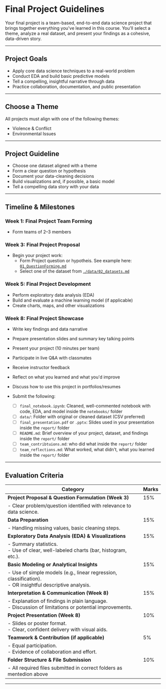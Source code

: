 # Final Project Guidelines

Your final project is a team-based, end-to-end data science project that brings together everything you've learned in this course. You'll select a theme, analyze a real dataset, and present your findings as a cohesive, data-driven story.

---

## Project Goals

- Apply core data science techniques to a real-world problem
- Conduct EDA and build basic predictive models
- Tell a compelling, insightful narrative through data
- Practice collaboration, documentation, and public presentation

---
## Choose a Theme

All projects must align with one of the following themes:
- Violence & Conflict
- Environmental Issues
---

## Project Guideline
- Choose one dataset aligned with a theme
- Form a clear question or hypothesis
- Document your data-cleaning decisions
- Build visualizations and, if possible, a basic model
- Tell a compelling data story with your data
---


## Timeline & Milestones

### Week 1: Final Project Team Forming
- Form teams of 2–3 members
### Week 3: Final Project Proposal
- Begin your project work:
  - Form Project question or hypotheis. See example here: [`01_QuestionForming.md`](01_QuestionsForming.md)
  - Select one of the dataset from [`./data/02_datasets.md`](02_datasets.md)
### Week 5: Final Project Development
  - Perform exploratory data analysis (EDA)
  - Build and evaluate a machine learning model (if applicable)
  - Create charts, maps, and other visualizations
### Week 8: Final Project Showcase
- Write key findings and data narrative
- Prepare presentation slides and summary key talking points
- Present your project (10 minutes per team)
- Participate in live Q&A with classmates
- Receive instructor feedback
- Reflect on what you learned and what you'd improve
- Discuss how to use this project in portfolios/resumes

- Submit the following:
   - [ ] `final_notebook.ipynb`: Cleaned, well-commented notebook with code, EDA, and model inside the `notebooks/` folder
   - [ ] `data/`: Folder with original or cleaned dataset (CSV preferred)
   - [ ] `final_presentation.pdf` or `.pptx`: Slides used in your presentation inside the `report/` folder
   - [ ] `README.md`: Brief overview of your project, dataset, and findings inside the `report/` folder   
   - [ ] `team_contribtuions.md`: who did what inside the `report/` folder
   - [ ] `team_reflections.md`: What worked, what didn’t, what you learned inside the `report/` folder

---
## Evaluation Criteria

| **Category**                                                                                                       | **Marks** |
| ------------------------------------------------------------------------------------------------------------------ | --------- |
| **Project Proposal & Question Formulation (Week 3)**                                                               | 15%       |
| - Clear problem/question identified with relevance to data science.                                                |           |
| **Data Preparation**                                                                                               | 15%       |
| - Handling missing values, basic cleaning steps.                                                                   |           |
| **Exploratory Data Analysis (EDA) & Visualizations**                                                               | 15%       |
| - Summary statistics. <br> - Use of clear, well-labeled charts (bar, histogram, etc.).                             |           |
| **Basic Modeling or Analytical Insights**                                                                          | 15%       |
| - Use of simple models (e.g., linear regression, classification). <br> - OR insightful descriptive analysis.       |           |
| **Interpretation & Communication (Week 8)**                                                                        | 15%       |
| - Explanation of findings in plain language. <br> - Discussion of limitations or potential improvements.           |           |
| **Project Presentation (Week 8)**                                                                                  | 10%       |
| - Slides or poster format. <br> - Clear, confident delivery with visual aids.                                      |           |
| **Teamwork & Contribution (if applicable)**                                                                        |  5%       |
| - Equal participation. <br> - Evidence of collaboration and effort.                                                |           |
| **Folder Structure & File Submission**                                                                             | 10%       |
| - All required files submitted in correct folders as mentedion above                                               |           |


---


